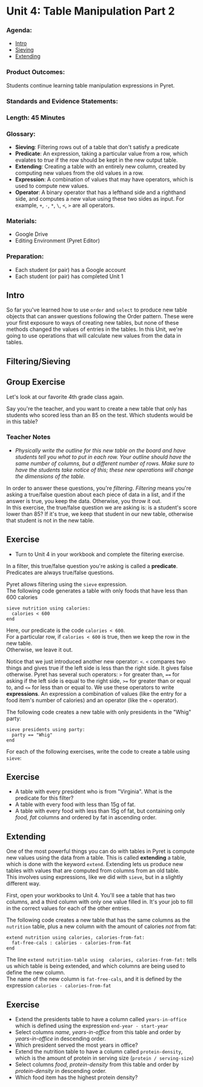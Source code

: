 # Unit 4: Table Manipulation Part 2

### Agenda:
 - [Intro](#intro)
 - [Sieving](#sieving)
 - [Extending](#extending)

### Product Outcomes:

Students continue learning table manipulation
expressions in Pyret.

### Standards and Evidence Statements: 

### Length: 45 Minutes

### Glossary:

 - **Sieving**:  Filtering rows out of a 
   table that don't satisfy a predicate
 - **Predicate**:  An expression, taking a 
   particular value from a row, which
   evalates to *true* if the row should 
   be kept in the new output table.
 - **Extending**:  Creating a table with 
   an entirely new column, created 
   by computing new values from the 
   old values in a row.
 - **Expression**: A combination of values
   that may have operators, which is used
   to compute new values.
 - **Operator**: A binary operator that
   has a lefthand side and a righthand
   side, and computes a new value using
   these two sides as input.  For example,
   `+`, `-`, `*`, `\`, `<`, `>` are all
   operators.

### Materials:
 - Google Drive
 - Editing Environment (Pyret Editor)

### Preparation:
 - Each student (or pair) has a Google account
 - Each student (or pair) has completed Unit 1

## <a id="intro"></a> Intro

So far you've learned how to use `order`
and `select` to produce new table objects
that can answer questions following the Order
pattern.  These were your first exposure to
ways of creating new tables, but none of 
these methods changed the values of entries
in the tables.  In this Unit, we're going to
use operations that will calculate new values
from the data in tables.

## <a id="sieving"></a> Filtering/Sieving

## Group Exercise

Let's look at our favorite 4th grade class
again.

Say you're the teacher, and you want to create
a new table that only has students who scored
less than an 85 on the test.  Which students
would be in this table?

### Teacher Notes
 - *Physically write the outline for this 
   new table on the board and have students 
   tell you what to put in each row.  Your
   outline should have the same number of columns,
   but a different number of rows.  Make sure 
   to have the students take notice of this;
   these new operations will change the dimensions
   of the table.*

In order to answer these questions, 
you're *filtering*.  *Filtering* means you're 
asking a true/false question about each piece 
of data in a list, and if the answer is true, you
keep the data.  Otherwise, you throw it out.  
In this exercise, the true/false question we are
asking is:  is a student's score lower than 85?
If it's true, we keep that student in our new 
table, otherwise that student is not in the new
table.

## Exercise
 - Turn to Unit 4 in your workbook and complete
   the filtering exercise.

In a filter, this true/false question you're asking 
is called a **predicate**. Predicates are 
always true/false questions.

Pyret allows filtering using the `sieve` expression.  
The following code generates a table with only foods
that have less than 600 calories

```
sieve nutrition using calories:
  calories < 600
end
```

Here, our predicate is the code `calories < 600`.  
For a particular row, if `calories < 600` is true, 
then we keep the row in the new table.  
Otherwise, we leave it out. 

Notice that we just introduced another new operator:
`<`.  `<` compares two things and gives true if the
left side is less than the right side.  It gives 
false otherwise.  Pyret has several such operators:
`>` for greater than, `==` for asking if the left
side is equal to the right side, `>=` for greater 
than or equal to, and `<=` for less than or equal
to.  We use these operators to write **expressions**.
An expression a combination of values (like the 
entry for a food item's number of calories) and an
operator (like the `<` operator).

The following code creates a new table with only
presidents in the "Whig" party:

```
sieve presidents using party:
  party == "Whig"
end
```

For each of the following exercises, 
write the code to create a table using `sieve`:

## Exercise
 - A table with every president who is from "Virginia".
   What is the predicate for this filter?
 - A table with every food with less than 15g of fat.
 - A table with every food with less than 15g of fat,
   but containing only *food, fat* columns and ordered
   by fat in ascending order.

## <a id="extending"></a> Extending

One of the most powerful things you can 
do with tables in Pyret is compute new values 
using the data from a table.  This is called 
**extending** a table, which is done with the 
keyword `extend`.  Extending lets us produce
new tables with values that are computed 
from columns from an old table.  
This involves using expressions, like we did 
with `sieve`, but in a slightly different way.

First, open your workbooks to Unit 4.  You'll
see a table that has two columns, and a third
column with only one value filled in.  It's your
job to fill in the correct values for each of 
the other entries.

The following code creates a new table that 
has the same columns as the `nutrition` table, 
plus a new column with the amount of calories 
*not* from fat:

```
extend nutrition using calories, calories-from-fat:
  fat-free-cals : calories - calories-from-fat
end
```

The line `extend nutrition-table using 
calories, calories-from-fat:` tells us which 
table is being extended, and which columns are 
being used to define the new column.  
The name of the new column is `fat-free-cals`, 
and it is defined by the expression
`calories - calories-from-fat`

## Exercise
 - Extend the presidents table to have a column called 
   `years-in-office` which is defined using the
   expression `end-year - start-year`
 - Select columns *name, years-in-office* from this table
   and order by *years-in-office* in descending order.
 - Which president served the most years in office?
 - Extend the nutrition table to have a column called
   `protein-density`, which is the amount of protein 
   in serving size (`protein / serving-size`)
 - Select columns *food, protein-density* from this table
   and order by *protein-density* in descending order.
 - Which food item has the highest protein density?

